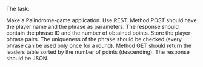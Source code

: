 The task:
 
Make a Palindrome-game application.
Use REST.
Method POST should have the player name and the phrase as parameters.
The response should contain the phrase ID and the number of obtained points.
Store the player-phrase pairs.
The uniqueness of the phrase should be checked (every phrase can be used only once for a round).
Method GET should return the leaders table sorted by the number of points (descending).
The response should be JSON.